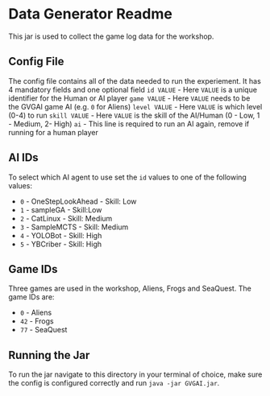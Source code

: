 # Data Generator Readme
This jar is used to collect the game log data for the workshop. 

## Config File
The config file contains all of the data needed to run the experiement. It has 4 mandatory fields and one optional field
`id VALUE` - Here `VALUE` is a unique identifier for the Human or AI player
`game VALUE` - Here `VALUE` needs to be the GVGAI game AI (e.g. `0` for Aliens)
`level VALUE` - Here `VALUE` is which level (0-4) to run
`skill VALUE` - Here `VALUE` is the skill of the AI/Human (0 - Low, 1 - Medium, 2- High)
`ai` - This line is required to run an AI again, remove if running for a human player

## AI IDs
To select which AI agent to use set the `id` values to one of the following values:
- `0` - OneStepLookAhead - Skill: Low
- `1` - sampleGA - Skill:Low
- `2` - CatLinux - Skill: Medium
- `3` - SampleMCTS - Skill: Medium
- `4` - YOLOBot - Skill: High
- `5` - YBCriber - Skill: High

## Game IDs
Three games are used in the workshop, Aliens, Frogs and SeaQuest. The game IDs are:
- `0` - Aliens
- `42` - Frogs
- `77` - SeaQuest

## Running the Jar
To run the jar navigate to this directory in your terminal of choice, make sure the config is configured correctly and run `java -jar GVGAI.jar`.